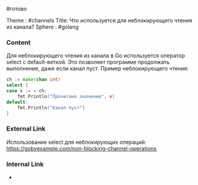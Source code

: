 #готово 

Theme : #channels
Title: Что используется для неблокирующего чтения из канала?
Sphere : #golang

### Content

Для неблокирующего чтения из канала в Go используется оператор select с default-веткой. Это позволяет программе продолжать выполнение, даже если канал пуст. Пример неблокирующего чтения:

```go
ch := make(chan int)
select {
case v := <-ch:
    fmt.Println("Прочитано значение", v)
default:
    fmt.Println("Канал пуст")
}
```

### External Link

Использование select для неблокирующих операций: https://gobyexample.com/non-blocking-channel-operations

### Internal Link

- 